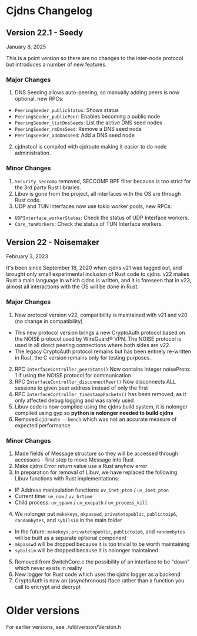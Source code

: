 # Cjdns Changelog

## Version 22.1 - Seedy
January 8, 2025

This is a point version so there are no changes to the inter-node protocol but introduces a number of new features.

### Major Changes
1. DNS Seeding allows auto-peering, so manually adding peers is now optional, new RPCs:
  - `PeeringSeeder_publicStatus`: Shows status
  - `PeeringSeeder_publicPeer`: Enables becoming a public node
  - `PeeringSeeder_listDnsSeeds`: List the active DNS seed nodes
  - `PeeringSeeder_rmDnsSeed`: Remove a DNS seed node
  - `PeeringSeeder_addDnsSeed`: Add a DNS seed node
2. cjdnstool is compiled with cjdroute making it easier to do node administration.

### Minor Changes
1. `Security_seccomp` removed, SECCOMP BPF filter because is too strict for the 3rd party Rust libraries.
2. Libuv is gone from the project, all interfaces with the OS are through Rust code.
3. UDP and TUN interfaces now use tokio worker pools, new RPCs:
  - `UDPInterface_workerStates`: Check the status of UDP Interface workers.
  - `Core_tunWorkers`: Check the status of TUN Interface workers.

## Version 22 - Noisemaker
February 3, 2023

It's been since September 18, 2020 when cjdns v21 was tagged out, and brought only small experimental inclusion of
Rust code to cjdns. v22 makes Rust a main language in which cjdns is written, and it is foreseen that in v23, almost
all interactions with the OS will be done in Rust.

### Major Changes
1. New protocol version v22, compatibility is maintained with v21 and v20 (no change in compatibility)
  * This new protocol version brings a new CryptoAuth protocol based on the NOISE protocol used by WireGuard® VPN.
  The NOISE protocol is used in all direct peering connections where both sides are v22.
  * The legacy CryptoAuth protocol remains but has been entirely re-written in Rust,
  the C version remains only for testing purposes.
2. RPC `InterfaceController_peerStats()` Now contains Integer noiseProto: 1 if using the NOISE protocol for communication
3. RPC `InterfaceController_disconnectPeer()` Now disconnects ALL sessions to given peer address instead of only the first
4. RPC `InterfaceController_timestampPackets()` has been removed, as it only affected debug logging and was rarely used
5. Libuv code is now compiled using the cjdns build system, it is nolonger compiled using gyp so **python is nolonger needed to build cjdns**
6. Removed `cjdroute --bench` which was not an accurate measure of expected performance

### Minor Changes
1. Made fields of Message structure so they will be accessed through accessors - first step to move Message into Rust
2. Make cjdns Error return value use a Rust anyhow error
3. In preparation for removal of Libuv, we have replaced the following Libuv functions with Rust implementations:
  * IP Address manipulation functions: `uv_inet_pton` / `uv_inet_pton`
  * Current time: `uv_now` / `uv_hrtime`
  * Child process: `uv_spawn` / `uv_exepath` / `uv_process_kill`
4. We nolonger put `makekeys`, `mkpasswd`, `privatetopublic`, `publictoip6`, `randombytes`, and `sybilsim` in the main folder
  * In the future: `makekeys`, `privatetopublic`, `publictoip6`, and `randombytes` will be built as a separate optional component
  * `mkpasswd` will be dropped because it is too trivial to be worth maintaining
  * `sybilsim` will be dropped because it is nolonger maintained
5. Removed from SwitchCore.c the possibility of an interface to be "down" which never exists in reality
6. New logger for Rust code which uses the cjdns logger as a backend
7. CryptoAuth is now an (asynchronous) Iface rather than a function you call to encrypt and decrypt

# Older versions
For earlier versions, see ./util/version/Version.h